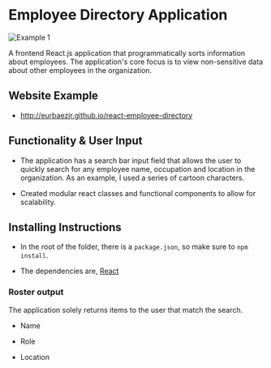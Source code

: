 # Employee Directory Application

![Example 1](./media/demo.gif) 

A frontend React.js application that programmatically sorts information about employees. The application's core focus is to view non-sensitive data about other employees in the organization. 

## Website Example

* http://eurbaezjr.github.io/react-employee-directory

## Functionality & User Input

* The application has a search bar input field that allows the user to quickly search for any employee name, occupation and location in the organization. As an example, I used a series of cartoon characters.

* Created modular react classes and functional components to allow for scalability.

## Installing Instructions

* In the root of the folder, there is a `package.json`, so make sure to `npm install`.

* The dependencies are, [React](https://reactjs.org/) 

### Roster output

The application solely returns items to the user that match the search.

  * Name

  * Role

  * Location